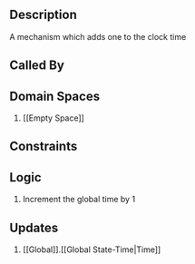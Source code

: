 ## Description

A mechanism which adds one to the clock time
## Called By
## Domain Spaces
1. [[Empty Space]]
## Constraints
## Logic
1. Increment the global time by 1

## Updates

1. [[Global]].[[Global State-Time|Time]]
